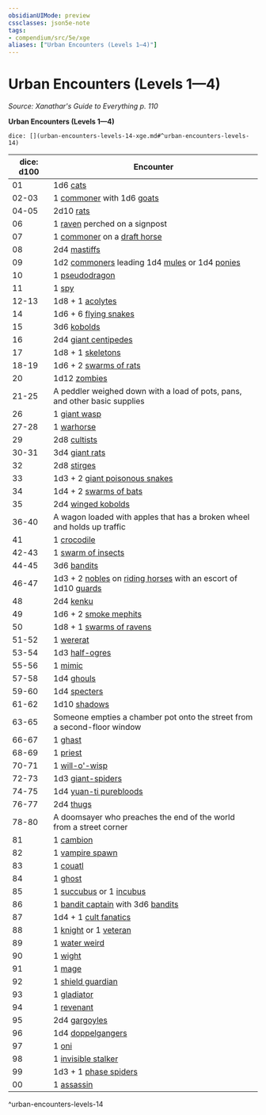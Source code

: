```yaml
---
obsidianUIMode: preview
cssclasses: json5e-note
tags:
- compendium/src/5e/xge
aliases: ["Urban Encounters (Levels 1—4)"]
---
```

# Urban Encounters (Levels 1—4)
*Source: Xanathar's Guide to Everything p. 110* 

**Urban Encounters (Levels 1—4)**

`dice: [](urban-encounters-levels-14-xge.md#^urban-encounters-levels-14)`

| dice: d100 | Encounter |
|------------|-----------|
| 01 | 1d6 [cats](/3-Mechanics/CLI/bestiary/beast/cat.md) |
| 02-03 | 1 [commoner](/3-Mechanics/CLI/bestiary/humanoid/commoner.md) with 1d6 [goats](/3-Mechanics/CLI/bestiary/beast/goat.md) |
| 04-05 | 2d10 [rats](/3-Mechanics/CLI/bestiary/beast/rat.md) |
| 06 | 1 [raven](/3-Mechanics/CLI/bestiary/beast/raven.md) perched on a signpost |
| 07 | 1 [commoner](/3-Mechanics/CLI/bestiary/humanoid/commoner.md) on a [draft horse](/3-Mechanics/CLI/bestiary/beast/draft-horse.md) |
| 08 | 2d4 [mastiffs](/3-Mechanics/CLI/bestiary/beast/mastiff.md) |
| 09 | 1d2 [commoners](/3-Mechanics/CLI/bestiary/humanoid/commoner.md) leading 1d4 [mules](/3-Mechanics/CLI/bestiary/beast/mule.md) or 1d4 [ponies](/3-Mechanics/CLI/bestiary/beast/pony.md) |
| 10 | 1 [pseudodragon](/3-Mechanics/CLI/bestiary/dragon/pseudodragon.md) |
| 11 | 1 [spy](/3-Mechanics/CLI/bestiary/humanoid/spy.md) |
| 12-13 | 1d8 + 1 [acolytes](/3-Mechanics/CLI/bestiary/humanoid/acolyte.md) |
| 14 | 1d6 + 6 [flying snakes](/3-Mechanics/CLI/bestiary/beast/flying-snake.md) |
| 15 | 3d6 [kobolds](/3-Mechanics/CLI/bestiary/humanoid/kobold.md) |
| 16 | 2d4 [giant centipedes](/3-Mechanics/CLI/bestiary/beast/giant-centipede.md) |
| 17 | 1d8 + 1 [skeletons](/3-Mechanics/CLI/bestiary/undead/skeleton.md) |
| 18-19 | 1d6 + 2 [swarms of rats](/3-Mechanics/CLI/bestiary/beast/swarm-of-rats.md) |
| 20 | 1d12 [zombies](/3-Mechanics/CLI/bestiary/undead/zombie.md) |
| 21-25 | A peddler weighed down with a load of pots, pans, and other basic supplies |
| 26 | 1 [giant wasp](/3-Mechanics/CLI/bestiary/beast/giant-wasp.md) |
| 27-28 | 1 [warhorse](/3-Mechanics/CLI/bestiary/beast/warhorse.md) |
| 29 | 2d8 [cultists](/3-Mechanics/CLI/bestiary/humanoid/cultist.md) |
| 30-31 | 3d4 [giant rats](/3-Mechanics/CLI/bestiary/beast/giant-rat.md) |
| 32 | 2d8 [stirges](/3-Mechanics/CLI/bestiary/beast/stirge.md) |
| 33 | 1d3 + 2 [giant poisonous snakes](/3-Mechanics/CLI/bestiary/beast/giant-poisonous-snake.md) |
| 34 | 1d4 + 2 [swarms of bats](/3-Mechanics/CLI/bestiary/beast/swarm-of-bats.md) |
| 35 | 2d4 [winged kobolds](/3-Mechanics/CLI/bestiary/humanoid/winged-kobold.md) |
| 36-40 | A wagon loaded with apples that has a broken wheel and holds up traffic |
| 41 | 1 [crocodile](/3-Mechanics/CLI/bestiary/beast/crocodile.md) |
| 42-43 | 1 [swarm of insects](/3-Mechanics/CLI/bestiary/beast/swarm-of-insects.md) |
| 44-45 | 3d6 [bandits](/3-Mechanics/CLI/bestiary/humanoid/bandit.md) |
| 46-47 | 1d3 + 2 [nobles](/3-Mechanics/CLI/bestiary/humanoid/noble.md) on [riding horses](/3-Mechanics/CLI/bestiary/beast/riding-horse.md) with an escort of 1d10 [guards](/3-Mechanics/CLI/bestiary/humanoid/guard.md) |
| 48 | 2d4 [kenku](/3-Mechanics/CLI/bestiary/humanoid/kenku.md) |
| 49 | 1d6 + 2 [smoke mephits](/3-Mechanics/CLI/bestiary/elemental/smoke-mephit.md) |
| 50 | 1d8 + 1 [swarms of ravens](/3-Mechanics/CLI/bestiary/beast/swarm-of-ravens.md) |
| 51-52 | 1 [wererat](/3-Mechanics/CLI/bestiary/humanoid/wererat.md) |
| 53-54 | 1d3 [half-ogres](/3-Mechanics/CLI/bestiary/giant/half-ogre-ogrillon.md) |
| 55-56 | 1 [mimic](/3-Mechanics/CLI/bestiary/monstrosity/mimic.md) |
| 57-58 | 1d4 [ghouls](/3-Mechanics/CLI/bestiary/undead/ghoul.md) |
| 59-60 | 1d4 [specters](/3-Mechanics/CLI/bestiary/undead/specter.md) |
| 61-62 | 1d10 [shadows](/3-Mechanics/CLI/bestiary/undead/shadow.md) |
| 63-65 | Someone empties a chamber pot onto the street from a second-floor window |
| 66-67 | 1 [ghast](/3-Mechanics/CLI/bestiary/undead/ghast.md) |
| 68-69 | 1 [priest](/3-Mechanics/CLI/bestiary/humanoid/priest.md) |
| 70-71 | 1 [will-o'-wisp](/3-Mechanics/CLI/bestiary/undead/will-o-wisp.md) |
| 72-73 | 1d3 [giant-spiders](/3-Mechanics/CLI/bestiary/beast/giant-spider.md) |
| 74-75 | 1d4 [yuan-ti purebloods](/3-Mechanics/CLI/bestiary/humanoid/yuan-ti-pureblood.md) |
| 76-77 | 2d4 [thugs](/3-Mechanics/CLI/bestiary/humanoid/thug.md) |
| 78-80 | A doomsayer who preaches the end of the world from a street corner |
| 81 | 1 [cambion](/3-Mechanics/CLI/bestiary/fiend/cambion.md) |
| 82 | 1 [vampire spawn](/3-Mechanics/CLI/bestiary/undead/vampire-spawn.md) |
| 83 | 1 [couatl](/3-Mechanics/CLI/bestiary/celestial/couatl.md) |
| 84 | 1 [ghost](/3-Mechanics/CLI/bestiary/undead/ghost.md) |
| 85 | 1 [succubus](/3-Mechanics/CLI/bestiary/fiend/succubus.md) or 1 [incubus](/3-Mechanics/CLI/bestiary/fiend/incubus.md) |
| 86 | 1 [bandit captain](/3-Mechanics/CLI/bestiary/humanoid/bandit-captain.md) with 3d6 [bandits](/3-Mechanics/CLI/bestiary/humanoid/bandit.md) |
| 87 | 1d4 + 1 [cult fanatics](/3-Mechanics/CLI/bestiary/humanoid/cult-fanatic.md) |
| 88 | 1 [knight](/3-Mechanics/CLI/bestiary/humanoid/knight.md) or 1 [veteran](/3-Mechanics/CLI/bestiary/humanoid/veteran.md) |
| 89 | 1 [water weird](/3-Mechanics/CLI/bestiary/elemental/water-weird.md) |
| 90 | 1 [wight](/3-Mechanics/CLI/bestiary/undead/wight.md) |
| 91 | 1 [mage](/3-Mechanics/CLI/bestiary/humanoid/mage.md) |
| 92 | 1 [shield guardian](/3-Mechanics/CLI/bestiary/construct/shield-guardian.md) |
| 93 | 1 [gladiator](/3-Mechanics/CLI/bestiary/humanoid/gladiator.md) |
| 94 | 1 [revenant](/3-Mechanics/CLI/bestiary/undead/revenant.md) |
| 95 | 2d4 [gargoyles](/3-Mechanics/CLI/bestiary/elemental/gargoyle.md) |
| 96 | 1d4 [doppelgangers](/3-Mechanics/CLI/bestiary/monstrosity/doppelganger.md) |
| 97 | 1 [oni](/3-Mechanics/CLI/bestiary/giant/oni.md) |
| 98 | 1 [invisible stalker](/3-Mechanics/CLI/bestiary/elemental/invisible-stalker.md) |
| 99 | 1d3 + 1 [phase spiders](/3-Mechanics/CLI/bestiary/monstrosity/phase-spider.md) |
| 00 | 1 [assassin](/3-Mechanics/CLI/bestiary/humanoid/assassin.md) |
^urban-encounters-levels-14
